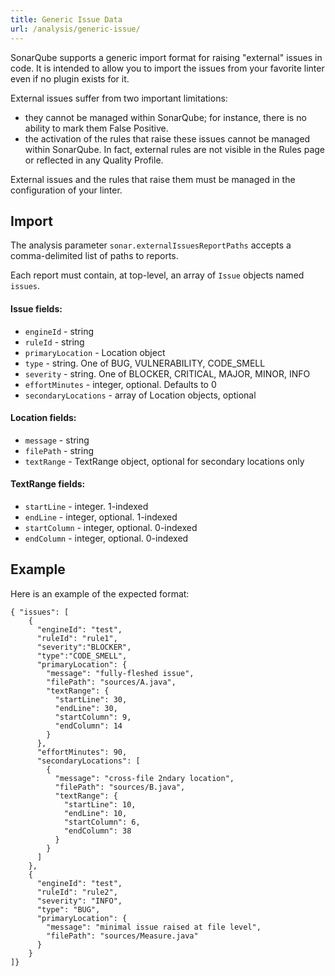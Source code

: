 ```yaml
---
title: Generic Issue Data
url: /analysis/generic-issue/
---
```


SonarQube supports a generic import format for raising "external" issues in code. It is intended to allow you to import the issues from your favorite linter even if no plugin exists for it.

External issues suffer from two important limitations:

* they cannot be managed within SonarQube; for instance, there is no ability to mark them False Positive.
* the activation of the rules that raise these issues cannot be managed within SonarQube. In fact, external rules are not visible in the Rules page or reflected in any Quality Profile.

External issues and the rules that raise them must be managed in the configuration of your linter. 

## Import 
The analysis parameter `sonar.externalIssuesReportPaths` accepts a comma-delimited list of paths to reports.

Each report must contain, at top-level, an array of `Issue` objects named `issues`.

#### Issue fields:

* `engineId` - string
* `ruleId` - string
* `primaryLocation` - Location object 
* `type` - string. One of BUG, VULNERABILITY, CODE_SMELL
* `severity` - string. One of BLOCKER, CRITICAL, MAJOR, MINOR, INFO
* `effortMinutes` - integer, optional. Defaults to 0
* `secondaryLocations` - array of Location objects, optional

#### Location fields:

* `message` - string
* `filePath` - string
* `textRange` - TextRange object, optional for secondary locations only

#### TextRange fields:

* `startLine` - integer. 1-indexed
* `endLine` - integer, optional. 1-indexed
* `startColumn` - integer, optional. 0-indexed
* `endColumn` - integer, optional. 0-indexed

## Example
Here is an example of the expected format:

	{ "issues": [
		{
		  "engineId": "test",
		  "ruleId": "rule1",
		  "severity":"BLOCKER",
		  "type":"CODE_SMELL",
		  "primaryLocation": {
			"message": "fully-fleshed issue",
			"filePath": "sources/A.java",
			"textRange": {
			  "startLine": 30,
			  "endLine": 30,
			  "startColumn": 9,
			  "endColumn": 14
			}
		  },
		  "effortMinutes": 90,
		  "secondaryLocations": [
			{
			  "message": "cross-file 2ndary location",
			  "filePath": "sources/B.java",
			  "textRange": {
				"startLine": 10,
				"endLine": 10,
				"startColumn": 6,
				"endColumn": 38
			  }
			}
		  ]
		},
		{
		  "engineId": "test",
		  "ruleId": "rule2",
		  "severity": "INFO",
		  "type": "BUG",
		  "primaryLocation": {
			"message": "minimal issue raised at file level",
			"filePath": "sources/Measure.java"
		  }
		}
	]}
